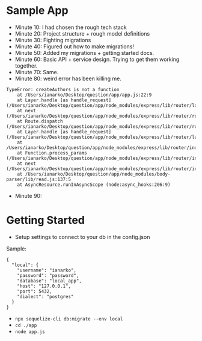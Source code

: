 # Sample App
- Minute 10: I had chosen the rough tech stack
- Minute 20: Project structure + rough model definitions
- Minute 30: Fighting migrations
- Minute 40: Figured out how to make migrations!
- Minute 50: Added my migrations + getting started docs.
- Minute 60: Basic API + service design. Trying to get them working together.
- Minute 70: Same.
- Minute 80: weird error has been killing me.
```
TypeError: createAuthors is not a function
    at /Users/ianarko/Desktop/question/app/app.js:22:9
    at Layer.handle [as handle_request] (/Users/ianarko/Desktop/question/app/node_modules/express/lib/router/layer.js:95:5)
    at next (/Users/ianarko/Desktop/question/app/node_modules/express/lib/router/route.js:144:13)
    at Route.dispatch (/Users/ianarko/Desktop/question/app/node_modules/express/lib/router/route.js:114:3)
    at Layer.handle [as handle_request] (/Users/ianarko/Desktop/question/app/node_modules/express/lib/router/layer.js:95:5)
    at /Users/ianarko/Desktop/question/app/node_modules/express/lib/router/index.js:284:15
    at Function.process_params (/Users/ianarko/Desktop/question/app/node_modules/express/lib/router/index.js:346:12)
    at next (/Users/ianarko/Desktop/question/app/node_modules/express/lib/router/index.js:280:10)
    at /Users/ianarko/Desktop/question/app/node_modules/body-parser/lib/read.js:137:5
    at AsyncResource.runInAsyncScope (node:async_hooks:206:9)
```
- Minute 90: 

# Getting Started
- Setup settings to connect to your db in the config.json

Sample:
```
{
  "local": {
    "username": "ianarko",
    "password": "password",
    "database": "local_app",
    "host": "127.0.0.1",
    "port": 5432,
    "dialect": "postgres"
  }
}
```
- `npx sequelize-cli db:migrate --env local`
- `cd ./app`
- `node app.js`